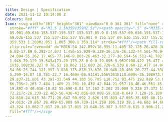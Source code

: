 ```yaml
---
title: Design | Specification
date: 2021-11-12 10:14:00 Z
Colours: Red
Icon: <svg width="361" height="361" viewBox="0 0 361 361" fill="none" xmlns="http://www.w3.org/2000/svg"><path
  stroke="#fff" d="M1.5 1.5h359v359H1.5z"/><path opacity=".5" d="M335.421 182.673c0
  85.901-69.636 155.537-155.537 155.537-85.9 0-155.537-69.636-155.537-155.537 0-85.9
  69.636-155.537 155.537-155.537 85.901 0 155.537 69.636 155.537 155.537ZM1.205 358.974
  359.533 1.203M2.051 1.065 360.1 359.114" stroke="#fff"/><path fill-rule="evenodd"
  clip-rule="evenodd" d="M316.54 342.892c18.995-11.405 32.125-26.428 38.807-44.488
  6.62-17.89 6.292-37.073 1.456-55.928-9.329-36.376-36.132-74.501-70.941-108.758 17.613-29.115
  24.084-55.262 17.465-77.146-8.003-26.463-32.277-38.594-56.511-41.702-24.477-3.14-53.058
  1.946-79.129 13.543a173.28 173.28 0 0 0-19.095 9.952C100.422 15.477 49.147 1 1.852
  1v35.108c36.327 0 76.51 10.062 115.603 26.728-6.539 6.68-12.477 14.048-17.589 22.099-34.321
  54.06-25.744 121.997 3.838 175.878-13.676 10.048-28.406 20.727-44.338 32.276l-.002.001c-7.309
  5.299-14.87 10.781-22.7 16.469v-68.931H1.556V361h118.699v-35.108H73.972l5.66-4.098.002-.002c15.407-11.154
  29.837-21.601 43.391-31.549 44.103 56.705 118.752 93.475 192.889 53.007l.317-.172.309-.186ZM269.722
  66.735c2.263 7.484 1.489 21.201-10.439 42.844-21.957-18.46-46.561-35.849-72.631-51.076
  19.892-8 40.016-10.82 55.698-8.81 17.162 2.202 25.009 9.228 27.372 17.042Zm-30.074
  72.217c-26.239-22.463-56.436-43.056-88.088-59.818-8.649 7.128-16.189 15.38-22.054
  24.618-24.615 38.771-20.647 90.992 2.626 135.889 47.095-35.695 80.114-64.646 107.516-100.689Zm25.814
  24.013c-29.867 38.489-65.909 69.739-114.259 106.319 38.1 48.602 94.664 71.985 147.57
  43.324 13.062-7.917 20.18-17.015 23.648-26.387 3.557-9.615 3.906-21.252.374-35.023-6.754-26.337-26.973-57.416-57.333-88.233Z"
  fill="#fff"/></svg>
---
```


